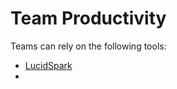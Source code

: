 # Team Productivity

Teams can rely on the following tools:

* [LucidSpark](https://lucidspark.com/)
*
